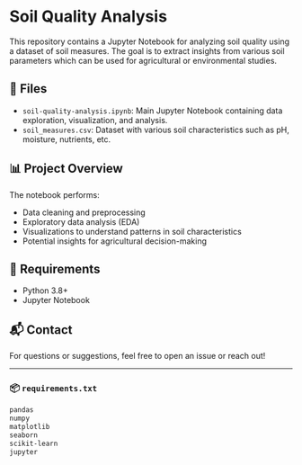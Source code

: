 # Soil Quality Analysis

This repository contains a Jupyter Notebook for analyzing soil quality using a dataset of soil measures. The goal is to extract insights from various soil parameters which can be used for agricultural or environmental studies.

## 📁 Files

- `soil-quality-analysis.ipynb`: Main Jupyter Notebook containing data exploration, visualization, and analysis.
- `soil_measures.csv`: Dataset with various soil characteristics such as pH, moisture, nutrients, etc.

## 📊 Project Overview

The notebook performs:
- Data cleaning and preprocessing
- Exploratory data analysis (EDA)
- Visualizations to understand patterns in soil characteristics
- Potential insights for agricultural decision-making

## 📌 Requirements

- Python 3.8+
- Jupyter Notebook

## 📬 Contact

For questions or suggestions, feel free to open an issue or reach out!

---

### 📦 `requirements.txt`
```txt
pandas
numpy
matplotlib
seaborn
scikit-learn
jupyter